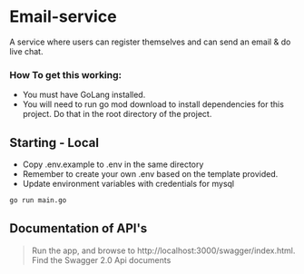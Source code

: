# Email-service
A service where users can register themselves and can send an email &amp; do live chat.

###  How To get this working:
- You must have GoLang installed.
- You will need to run go mod download to install dependencies for this project. Do that in the root directory of the project.

## Starting - Local
- Copy .env.example to .env in the same directory
- Remember to create your own .env based on the template provided.
- Update environment variables with credentials for mysql

```sh
go run main.go
```

## Documentation of API's
> Run the app, and browse to http://localhost:3000/swagger/index.html. Find the Swagger 2.0 Api documents